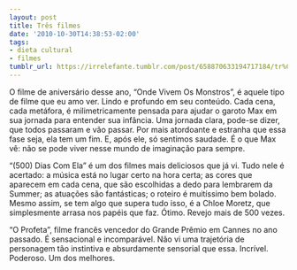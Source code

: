 ```yaml
---
layout: post
title: Três filmes
date: '2010-10-30T14:38:53-02:00'
tags:
- dieta cultural
- filmes
tumblr_url: https://irrelefante.tumblr.com/post/658870633194717184/tr%C3%AAs-filmes
---
```

O filme de aniversário desse ano, “Onde Vivem Os Monstros”, é aquele tipo de filme que eu amo ver. Lindo e profundo em seu conteúdo. Cada cena, cada metáfora, é milimetricamente pensada para ajudar o garoto Max em sua jornada para entender sua infância. Uma jornada clara, pode-se dizer, que todos passaram e vão passar. Por mais atordoante e estranha que essa fase seja, ela tem um fim. E, após ele, só sentimos saudade. É o que Max vê: não se pode viver nesse mundo de imaginação para sempre.

“(500) Dias Com Ela” é um dos filmes mais deliciosos que já vi. Tudo nele é acertado: a música está no lugar certo na hora certa; as cores que aparecem em cada cena, que são escolhidas a dedo para lembrarem da Summer; as atuações são fantásticas; o roteiro é muitíssimo bem bolado. Mesmo assim, se tem algo que supera tudo isso, é a Chloe Moretz, que simplesmente arrasa nos papéis que faz. Ótimo. Revejo mais de 500 vezes.

“O Profeta”, filme francês vencedor do Grande Prêmio em Cannes no ano passado. É sensacional e incomparável. Não vi uma trajetória de personagem tão instintiva e absurdamente sensorial que essa. Incrível. Poderoso. Um dos melhores.

